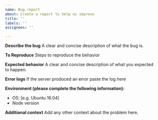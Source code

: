 ```yaml
---
name: Bug report
about: Create a report to help us improve
title: ''
labels: ''
assignees: ''

---
```


**Describe the bug**
A clear and concise description of what the bug is.

**To Reproduce**
Steps to reproduce the behavior

**Expected behavior**
A clear and concise description of what you expected to happen.

**Error logs**
If the server produced an error paste the log here

**Environment (please complete the following information):**
 - OS: [e.g. Ubuntu 16.04]
 - Node version

**Additional context**
Add any other context about the problem here.
